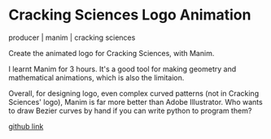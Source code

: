 # Cracking Sciences Logo Animation

producer | manim | cracking sciences

Create the animated logo for Cracking Sciences, with Manim.

I learnt Manim for 3 hours. It's a good tool for making geometry and mathematical animations, which is also the limitaion.

Overall, for designing logo, even complex curved patterns (not in Cracking Sciences' logo), Manim is far more better than Adobe Illustrator. Who wants to draw Bezier curves by hand if you can write python to program them?

[github link](https://github.com/Cracking-Sciences/Logo-Animation)